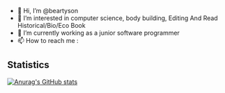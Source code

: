 - 👋 Hi, I’m @beartyson
- 👀 I’m interested in computer science, body building, Editing And Read Historical/Bio/Eco Book
- 🌱 I’m currently working as a junior software programmer
- 📫 How to reach me :

## Statistics
[![Anurag's GitHub stats](https://github-readme-stats.vercel.app/api?username=beartyson)](https://github.com/anuraghazra/github-readme-stats)




